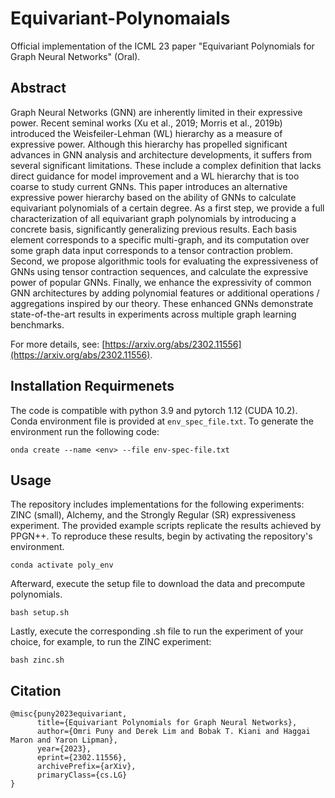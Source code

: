 # Equivariant-Polynomaials
Official implementation of the ICML 23 paper "Equivariant Polynomials for Graph Neural Networks" (Oral).

## Abstract
Graph Neural Networks (GNN) are inherently limited in their expressive power. Recent seminal works (Xu et al., 2019; Morris et al., 2019b) introduced the Weisfeiler-Lehman (WL) hierarchy as a measure of expressive power. Although this hierarchy has propelled significant advances in GNN analysis and architecture developments, it suffers from several significant limitations. These include a complex definition that lacks direct guidance for model improvement and a WL hierarchy that is too coarse to study current GNNs. This paper introduces an alternative expressive power hierarchy based on the ability of GNNs to calculate equivariant polynomials of a certain degree. As a first step, we provide a full characterization of all equivariant graph polynomials by introducing a concrete basis, significantly generalizing previous results. Each basis element corresponds to a specific multi-graph, and its computation over some graph data input corresponds to a tensor contraction problem. Second, we propose algorithmic tools for evaluating the expressiveness of GNNs using tensor contraction sequences, and calculate the expressive power of popular GNNs. Finally, we enhance the expressivity of common GNN architectures by adding polynomial features or additional operations / aggregations inspired by our theory. These enhanced GNNs demonstrate state-of-the-art results in experiments across multiple graph learning benchmarks.

For more details, see: [https://arxiv.org/abs/2302.11556](https://arxiv.org/abs/2302.11556).

## Installation Requirmenets
The code is compatible with python 3.9 and pytorch 1.12 (CUDA 10.2). Conda environment file is provided at ``env_spec_file.txt``.
To generate the environment run the following code:
```
onda create --name <env> --file env-spec-file.txt
```

## Usage
The repository includes implementations for the following experiments: ZINC (small), Alchemy, and the Strongly Regular (SR) expressiveness experiment. The provided example scripts replicate the results achieved by PPGN++. To reproduce these results, begin by activating the repository's environment.  
```
conda activate poly_env
```
Afterward, execute the setup file to download the data and precompute polynomials.
```
bash setup.sh
```
Lastly, execute the corresponding .sh file to run the experiment of your choice, for example, to run the ZINC experiment:
```
bash zinc.sh
```

## Citation 
```
@misc{puny2023equivariant,
      title={Equivariant Polynomials for Graph Neural Networks}, 
      author={Omri Puny and Derek Lim and Bobak T. Kiani and Haggai Maron and Yaron Lipman},
      year={2023},
      eprint={2302.11556},
      archivePrefix={arXiv},
      primaryClass={cs.LG}
}
```